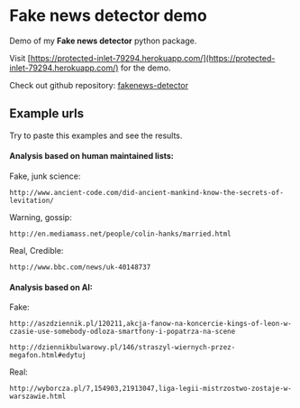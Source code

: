 # Fake news detector demo

Demo of my **Fake news detector** python package. 

Visit [https://protected-inlet-79294.herokuapp.com/](https://protected-inlet-79294.herokuapp.com/) for the demo.

Check out github repository: [fakenews-detector](https://github.com/MieszkoMakuch/fakenews-detector) 

## Example urls
Try to paste this examples and see the results.
#### Analysis based on human maintained lists:
Fake, junk science:

`http://www.ancient-code.com/did-ancient-mankind-know-the-secrets-of-levitation/`

Warning, gossip:

`http://en.mediamass.net/people/colin-hanks/married.html`

Real, Credible:

`http://www.bbc.com/news/uk-40148737`

#### Analysis based on AI:
Fake:

`http://aszdziennik.pl/120211,akcja-fanow-na-koncercie-kings-of-leon-w-czasie-use-somebody-odloza-smartfony-i-popatrza-na-scene`

`http://dziennikbulwarowy.pl/146/straszyl-wiernych-przez-megafon.html#edytuj`

Real:

`http://wyborcza.pl/7,154903,21913047,liga-legii-mistrzostwo-zostaje-w-warszawie.html`